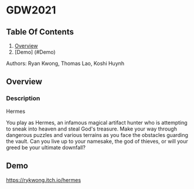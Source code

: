 # GDW2021
## Table Of Contents

1. [Overview](#Overview)
2. [Demo] (#Demo)

Authors: Ryan Kwong, Thomas Lao, Koshi Huynh

## Overview
### Description

Hermes

You play as Hermes, an infamous magical artifact hunter who is attempting to sneak into heaven and steal God's treasure. 
Make your way through dangerous puzzles and various terrains as you face the obstacles guarding the vault. 
Can you live up to your namesake, the god of thieves, or will your greed be your ultimate downfall?  

## Demo

https://rykwong.itch.io/hermes


